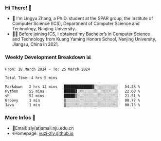 ### Hi There! 👋 
- 🐳 I'm Lingyu Zhang, a Ph.D. student at the SPAR group, the Institute of Computer Science (ICS), Department of Computer Science and Technology, Nanjing University.
- 🧑‍🎓 Before joining ICS, I obtained my Bachelor’s in Computer Science and Technology from Kuang Yaming Honors School, Nanjing University, Jiangsu, China in 2021.

### Weekly Development Breakdown :bar_chart:

<!--START_SECTION:waka-->

```txt
From: 18 March 2024 - To: 25 March 2024

Total Time: 4 hrs 5 mins

Markdown   2 hrs 13 mins   █████████████▓░░░░░░░░░░░   54.28 %
Python     55 mins         █████▓░░░░░░░░░░░░░░░░░░░   22.68 %
sh         52 mins         █████▒░░░░░░░░░░░░░░░░░░░   21.51 %
Groovy     1 min           ▒░░░░░░░░░░░░░░░░░░░░░░░░   00.77 %
Java       1 min           ▒░░░░░░░░░░░░░░░░░░░░░░░░   00.73 %
```

<!--END_SECTION:waka-->

<!--
### Github Contributions :octocat:

![](https://raw.githubusercontent.com/yuzi-zly/yuzi-zly/output/github-contribution-grid-snake.svg)              
-->

### More Infos 📖

- 📧Email: zly(at)smail.nju.edu.cn
- 🌀Homepage: [yuzi-zly.github.io](https://yuzi-zly.github.io/)
